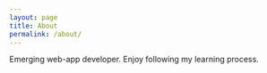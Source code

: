 ```yaml
---
layout: page
title: About
permalink: /about/
---
```


Emerging web-app developer. Enjoy following my learning process.
